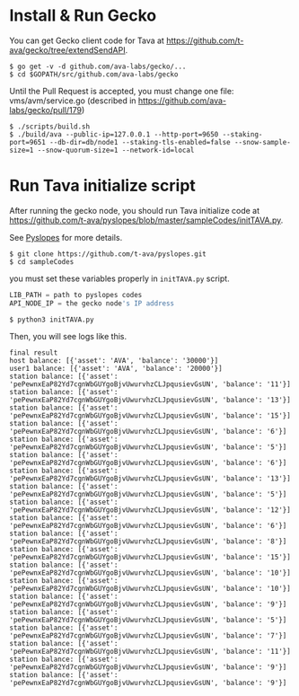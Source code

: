 # Install & Run Gecko

You can get Gecko client code for Tava at https://github.com/t-ava/gecko/tree/extendSendAPI.

```console
$ go get -v -d github.com/ava-labs/gecko/...
$ cd $GOPATH/src/github.com/ava-labs/gecko
```

Until the Pull Request is accepted, you must change one file: vms/avm/service.go
(described in https://github.com/ava-labs/gecko/pull/179)

``` console
$ ./scripts/build.sh
$ ./build/ava --public-ip=127.0.0.1 --http-port=9650 --staking-port=9651 --db-dir=db/node1 --staking-tls-enabled=false --snow-sample-size=1 --snow-quorum-size=1 --network-id=local
```

# Run Tava initialize script

After running the gecko node, you should run Tava initialize code at https://github.com/t-ava/pyslopes/blob/master/sampleCodes/initTAVA.py.

See [Pyslopes](https://github.com/t-ava/pyslopes) for more details.

```console
$ git clone https://github.com/t-ava/pyslopes.git
$ cd sampleCodes
```

you must set these variables properly in `initTAVA.py` script.
```python
LIB_PATH = path to pyslopes codes
API_NODE_IP = the gecko node's IP address
```

```console
$ python3 initTAVA.py
```

Then, you will see logs like this.

```console
final result
host balance: [{'asset': 'AVA', 'balance': '30000'}]
user1 balance: [{'asset': 'AVA', 'balance': '20000'}]
station balance: [{'asset': 'pePewnxEaP82Yd7cgnWbGUYgoBjvUwurvhzCLJpqusievGsUN', 'balance': '11'}]
station balance: [{'asset': 'pePewnxEaP82Yd7cgnWbGUYgoBjvUwurvhzCLJpqusievGsUN', 'balance': '13'}]
station balance: [{'asset': 'pePewnxEaP82Yd7cgnWbGUYgoBjvUwurvhzCLJpqusievGsUN', 'balance': '15'}]
station balance: [{'asset': 'pePewnxEaP82Yd7cgnWbGUYgoBjvUwurvhzCLJpqusievGsUN', 'balance': '6'}]
station balance: [{'asset': 'pePewnxEaP82Yd7cgnWbGUYgoBjvUwurvhzCLJpqusievGsUN', 'balance': '5'}]
station balance: [{'asset': 'pePewnxEaP82Yd7cgnWbGUYgoBjvUwurvhzCLJpqusievGsUN', 'balance': '6'}]
station balance: [{'asset': 'pePewnxEaP82Yd7cgnWbGUYgoBjvUwurvhzCLJpqusievGsUN', 'balance': '13'}]
station balance: [{'asset': 'pePewnxEaP82Yd7cgnWbGUYgoBjvUwurvhzCLJpqusievGsUN', 'balance': '5'}]
station balance: [{'asset': 'pePewnxEaP82Yd7cgnWbGUYgoBjvUwurvhzCLJpqusievGsUN', 'balance': '12'}]
station balance: [{'asset': 'pePewnxEaP82Yd7cgnWbGUYgoBjvUwurvhzCLJpqusievGsUN', 'balance': '6'}]
station balance: [{'asset': 'pePewnxEaP82Yd7cgnWbGUYgoBjvUwurvhzCLJpqusievGsUN', 'balance': '8'}]
station balance: [{'asset': 'pePewnxEaP82Yd7cgnWbGUYgoBjvUwurvhzCLJpqusievGsUN', 'balance': '15'}]
station balance: [{'asset': 'pePewnxEaP82Yd7cgnWbGUYgoBjvUwurvhzCLJpqusievGsUN', 'balance': '10'}]
station balance: [{'asset': 'pePewnxEaP82Yd7cgnWbGUYgoBjvUwurvhzCLJpqusievGsUN', 'balance': '10'}]
station balance: [{'asset': 'pePewnxEaP82Yd7cgnWbGUYgoBjvUwurvhzCLJpqusievGsUN', 'balance': '9'}]
station balance: [{'asset': 'pePewnxEaP82Yd7cgnWbGUYgoBjvUwurvhzCLJpqusievGsUN', 'balance': '5'}]
station balance: [{'asset': 'pePewnxEaP82Yd7cgnWbGUYgoBjvUwurvhzCLJpqusievGsUN', 'balance': '7'}]
station balance: [{'asset': 'pePewnxEaP82Yd7cgnWbGUYgoBjvUwurvhzCLJpqusievGsUN', 'balance': '11'}]
station balance: [{'asset': 'pePewnxEaP82Yd7cgnWbGUYgoBjvUwurvhzCLJpqusievGsUN', 'balance': '9'}]
station balance: [{'asset': 'pePewnxEaP82Yd7cgnWbGUYgoBjvUwurvhzCLJpqusievGsUN', 'balance': '9'}]
```
